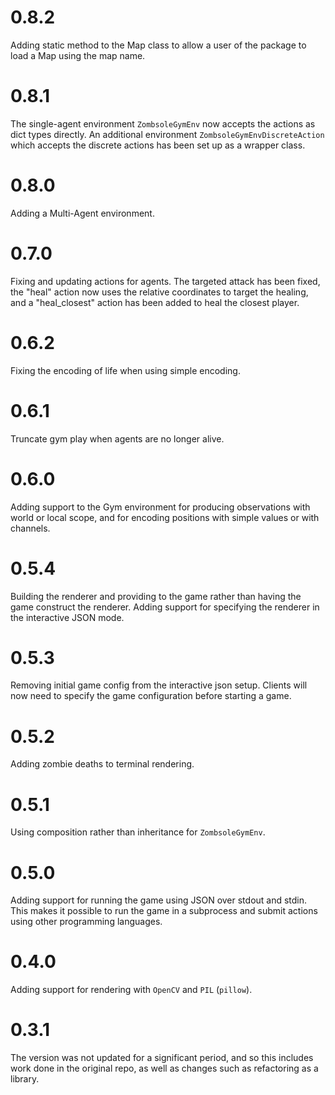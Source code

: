 # 0.8.2

Adding static method to the Map class to allow a user of the package to load a Map using the map name.

# 0.8.1

The single-agent environment `ZombsoleGymEnv` now accepts the actions as dict types directly.  An additional environment `ZombsoleGymEnvDiscreteAction` which accepts the discrete actions has been set up as a wrapper class.

# 0.8.0

Adding a Multi-Agent environment.

# 0.7.0

Fixing and updating actions for agents. The targeted attack has been fixed, the "heal" action now uses the relative coordinates to target the healing, and a "heal_closest" action has been added to heal the closest player.

# 0.6.2

Fixing the encoding of life when using simple encoding.

# 0.6.1

Truncate gym play when agents are no longer alive.

# 0.6.0

Adding support to the Gym environment for producing observations with world or local scope, and 
for encoding positions with simple values or with channels.

# 0.5.4

Building the renderer and providing to the game rather than having the game construct the renderer.
Adding support for specifying the renderer in the interactive JSON mode.

# 0.5.3

Removing initial game config from the interactive json setup. Clients will now need to specify the game configuration before starting a game.

# 0.5.2

Adding zombie deaths to terminal rendering.

# 0.5.1

Using composition rather than inheritance for `ZombsoleGymEnv`.

# 0.5.0

Adding support for running the game using JSON over stdout and stdin. 
This makes it possible to run the game in a subprocess and submit actions 
using other programming languages.

# 0.4.0

Adding support for rendering with `OpenCV` and `PIL` (`pillow`).

# 0.3.1

The version was not updated for a significant period, and so this includes work 
done in the original repo, as well as changes such as refactoring as a library.

